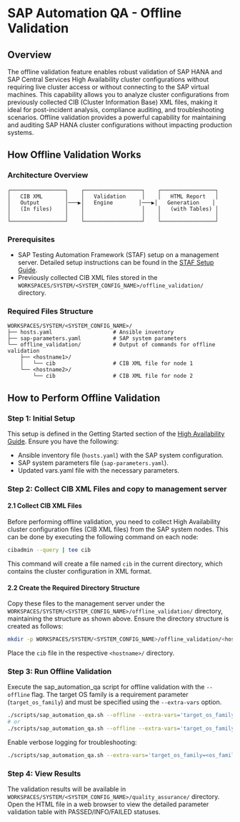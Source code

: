 # SAP Automation QA - Offline Validation

## Overview

The offline validation feature enables robust validation of SAP HANA and SAP Central Services High Availability cluster configurations without requiring live cluster access or without connecting to the SAP virtual machines. This capability allows you to analyze cluster configurations from previously collected CIB (Cluster Information Base) XML files, making it ideal for post-incident analysis, compliance auditing, and troubleshooting scenarios.
Offline validation provides a powerful capability for maintaining and auditing SAP HANA cluster configurations without impacting production systems.

## How Offline Validation Works

### Architecture Overview

```
┌─────────────────┐    ┌──────────────────┐    ┌─────────────────┐
│   CIB XML       │    │   Validation     │    │   HTML Report   │
│   Output        │───▶│   Engine        │───▶│   Generation    │
│   (In files)    │    │                  │    │   (with Tables) │
│                 │    │                  │    │                 │
└─────────────────┘    └──────────────────┘    └─────────────────┘
```


### Prerequisites

- SAP Testing Automation Framework (STAF) setup on a management server. Detailed setup instructions can be found in the [STAF Setup Guide](./HIGH_AVAILABILITY.md).
- Previously collected CIB XML files stored in the `WORKSPACES/SYSTEM/<SYSTEM_CONFIG_NAME>/offline_validation/` directory.

### Required Files Structure
```file
WORKSPACES/SYSTEM/<SYSTEM_CONFIG_NAME>/
├── hosts.yaml                   # Ansible inventory
├── sap-parameters.yaml          # SAP system parameters
└── offline_validation/          # Output of commands for offline validation
    ├── <hostname1>/
    │   └── cib                  # CIB XML file for node 1
    └── <hostname2>/
        └── cib                  # CIB XML file for node 2
```

## How to Perform Offline Validation

### Step 1: Initial Setup

This setup is defined in the Getting Started section of the [High Availability Guide](./HIGH_AVAILABILITY.md). Ensure you have the following:

- Ansible inventory file (`hosts.yaml`) with the SAP system configuration.
- SAP system parameters file (`sap-parameters.yaml`).
- Updated vars.yaml file with the necessary parameters.

### Step 2: Collect CIB XML Files and copy to management server

#### 2.1 Collect CIB XML Files

  Before performing offline validation, you need to collect High Availability cluster configuration files (CIB XML files) from the SAP system nodes. This can be done by executing the following command on each node:

  ```bash
  cibadmin --query | tee cib
  ```

  This command will create a file named `cib` in the current directory, which contains the cluster configuration in XML format.

#### 2.2 Create the Required Directory Structure

  Copy these files to the management server under the `WORKSPACES/SYSTEM/<SYSTEM_CONFIG_NAME>/offline_validation/` directory, maintaining the structure as shown above. Ensure the directory structure is created as follows:

  ```bash
  mkdir -p WORKSPACES/SYSTEM/<SYSTEM_CONFIG_NAME>/offline_validation/<hostname>/
  ```

  Place the `cib` file in the respective `<hostname>/` directory.

### Step 3: Run Offline Validation

  Execute the sap_automation_qa script for offline validation with the `--offline` flag. The target OS family is a requirement parameter (`target_os_family`) and must be specified using the `--extra-vars` option.

  ```bash
  ./scripts/sap_automation_qa.sh --offline --extra-vars='target_os_family=SUSE'
  # or
  ./scripts/sap_automation_qa.sh --offline --extra-vars='target_os_family=RHEL'
  ```

  Enable verbose logging for troubleshooting:
  ```bash
  ./scripts/sap_automation_qa.sh --extra-vars='target_os_family=<os_family>' --offline -vvv
  ```

### Step 4: View Results

  The validation results will be available in `WORKSPACES/SYSTEM/<SYSTEM_CONFIG_NAME>/quality_assurance/` directory. Open the HTML file in a web browser to view the detailed parameter validation table with PASSED/INFO/FAILED statuses.
